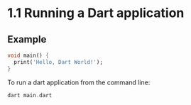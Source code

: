 # 1.1 Running a Dart application 
 
## Example

```dart
void main() {
  print('Hello, Dart World!');
}
```

To run a dart application from the command line:

```dart
dart main.dart
```

